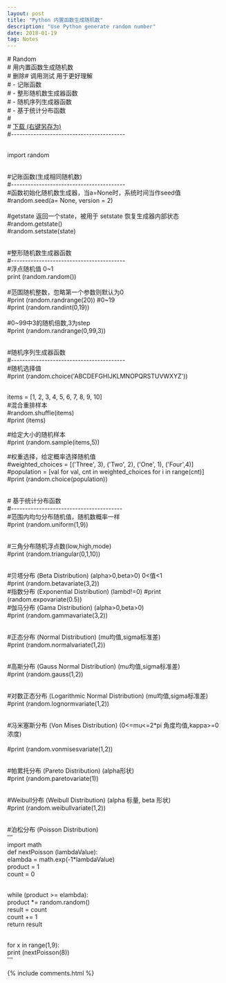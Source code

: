 ```yaml
---
layout: post
title: "Python 内置函数生成随机数"
description: "Use Python generate random number"
date: 2018-01-19
tag: Notes
---
```

<p>
# Random <br /> 
# 用内置函数生成随机数 <br /> 
# 删除# 调用测试 用于更好理解 <br /> 
# - 记账函数 <br /> 
# - 整形随机数生成器函数  <br /> 
# - 随机序列生成器函数  <br /> 
# - 基于统计分布函数 <br /> 
# <br /> 
# <a href="https://github.com/AllenJIL/Python-Scientific-Computing/raw/master/Random.py" target="_blank" rel="noopener">下载 (右键另存为)</a> <br /> 
#----------------------------------------- <br />  <br /> 
</p>
<p>
import random <br /> <br />  
</p>
<p>
#记账函数(生成相同随机数) <br /> 
#----------------------------------------- <br /> 
#函数初始化随机数生成器，当a=None时，系统时间当作seed值 <br /> 
#random.seed(a= None, version = 2) <br /> 
 <br /> 
#getstate 返回一个state，被用于 setstate 恢复生成器内部状态 <br /> 
#random.getstate() <br /> 
#random.setstate(state) <br /> <br />  
</p>
<p>
#整形随机数生成器函数 <br /> 
#----------------------------------------- <br /> 
#浮点随机值 0~1 <br /> 
print (random.random()) <br /> 
 <br /> 
#范围随机整数，忽略第一个参数则默认为0 <br /> 
#print (random.randrange(20)) #0~19 <br /> 
#print (random.randint(0,19)) <br /> 
 <br /> 
#0~99中3的随机倍数,3为step <br /> 
#print (random.randrange(0,99,3)) <br /> <br />  
</p>
<p>
#随机序列生成器函数 <br /> 
#----------------------------------------- <br /> 
#随机选择值 <br /> 
#print (random.choice('ABCDEFGHIJKLMNOPQRSTUVWXYZ')) <br />  <br /> 

items = [1, 2, 3, 4, 5, 6, 7, 8, 9, 10] <br /> 
#混合重排样本 <br /> 
#random.shuffle(items) <br /> 
#print (items) <br /> 

#给定大小的随机样本 <br /> 
#print (random.sample(items,5)) <br /> 

#权重选择，给定概率选择随机值 <br /> 
#weighted_choices = [('Three', 3), ('Two', 2), ('One', 1), ('Four',4)] <br /> 
#population = [val for val, cnt in weighted_choices for i in range(cnt)] <br /> 
#print (random.choice(population)) <br />  <br /> 
</p>
<p>
# 基于统计分布函数 <br /> 
#---------------------------------------- <br /> 
#范围内均匀分布随机值，随机数概率一样 <br /> 
#print (random.uniform(1,9)) <br />  <br /> 

#三角分布随机浮点数(low,high,mode) <br /> 
#print (random.triangular(0,1,10)) <br />  <br /> 

#贝塔分布 (Beta Distribution) (alpha&gt;0,beta&gt;0) 0&lt;值&lt;1  <br /> 
#print (random.betavariate(3,2))  <br /> 
#指数分布 (Exponential Distribution) (lambd!=0) #print (random.expovariate(0.5))  <br /> 
#伽马分布 (Gama Distribution) (alpha&gt;0,beta&gt;0) <br /> 
#print (random.gammavariate(3,2)) <br />  <br /> 

#正态分布 (Normal Distribution) (mu均值,sigma标准差) <br /> 
#print (random.normalvariate(1,2)) <br />  <br /> 

#高斯分布 (Gauss Normal Distribution) (mu均值,sigma标准差) <br /> 
#print (random.gauss(1,2)) <br />  <br /> 

#对数正态分布 (Logarithmic Normal Distribution) (mu均值,sigma标准差) <br /> 
#print (random.lognormvariate(1,2)) <br />  <br /> 

#冯米塞斯分布 (Von Mises Distribution) (0&lt;=mu&lt;=2*pi 角度均值,kappa&gt;=0 浓度) <br />  
#print (random.vonmisesvariate(1,2)) <br />  <br /> 

#帕累托分布 (Pareto Distribution) (alpha形状) <br /> 
#print (random.paretovariate(1)) <br />  <br /> 

#Weibull分布 (Weibull Distribution) (alpha 标量, beta 形状) <br /> 
#print (random.weibullvariate(1,2)) <br />  <br /> 

#泊松分布 (Poisson Distribution) <br /> 
''' <br /> 
import math <br /> 
def nextPoisson (lambdaValue): <br /> 
elambda = math.exp(-1*lambdaValue) <br /> 
product = 1 <br /> 
count = 0 <br />  <br /> 

while (product &gt;= elambda): <br /> 
product *= random.random() <br /> 
result = count <br /> 
count += 1 <br /> 
return result <br />  <br /> 

for x in range(1,9): <br /> 
print (nextPoisson(8)) <br /> 
''' <br /> 
</p>
{% include comments.html %}